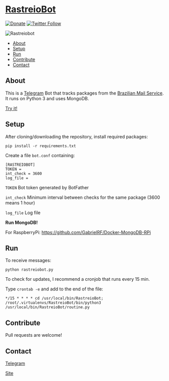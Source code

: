 # [RastreioBot](http://telegram.me/RastreioBot) 

[![Donate](https://img.shields.io/badge/Donate-PayPal-green.svg)](https://www.paypal.com/cgi-bin/webscr?cmd=_s-xclick&hosted_button_id=7Q29T7QE6A948)
[![Twitter Follow](https://img.shields.io/twitter/follow/espadrine.svg?style=social&label=Follow)](https://twitter.com/gabrf)

![Rastreiobot](https://github.com/GabrielRF/RastreioBot/blob/master/rastreiobot.png?raw=true)

* [About](#about)
* [Setup](#setup)
* [Run](#run)
* [Contribute](#contribute)
* [Contact](#contact)

## About

This is a [Telegram](http://telegram.org) Bot that tracks packages from the [Brazilian Mail Service](https://www.correios.com.br/). It runs on Python 3 and uses MongoDB.

[Try it!](http://telegram.me/RastreioBot)

## Setup

After cloning/downloading the repository, install required packages:

```
pip install -r requirements.txt
```

Create a file `bot.conf` containing:

```
[RASTREIOBOT]
TOKEN = 
int_check = 3600
log_file = 
```

`TOKEN` Bot token generated by BotFather

`int_check` Minimum interval between checks for the same package (3600 means 1 hour)

`log_file` Log file

__Run MongoDB!__

For RaspberryPi: https://github.com/GabrielRF/Docker-MongoDB-RPi

## Run

To receive messages:

```
python rastreiobot.py
```

To check for updates, I recommend a cronjob that runs every 15 min. 

Type `crontab -e` and add to the end of the file:

```
*/15 * * * * cd /usr/local/bin/RastreioBot; /root/.virtualenvs/RastreioBot/bin/python3 /usr/local/bin/RastreioBot/routine.py
```

## Contribute

Pull requests are welcome!

## Contact

[Telegram](http://telegram.me/GabrielRF)

[Site](http://www.gabrf.com)
